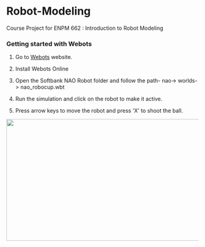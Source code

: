 # Robot-Modeling

Course Project for ENPM 662 : Introduction to Robot Modeling

### Getting started with Webots

1. Go to [Webots](https://cyberbotics.com/) website.

2. Install Webots Online

3. Open the Softbank NAO Robot folder and follow the path-
nao-> worlds-> nao_robocup.wbt

4. Run the simulation and click on the robot to make it active.

5. Press arrow keys to move the robot and press 'X' to shoot the ball.

<p align="center">
  <img width="580" height="320" src="/images/Webots.jpg">
</p>
